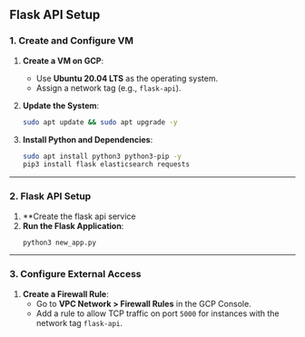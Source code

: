 ## **Flask API Setup**

### **1. Create and Configure VM**
1. **Create a VM on GCP**:
   - Use **Ubuntu 20.04 LTS** as the operating system.
   - Assign a network tag (e.g., `flask-api`).

2. **Update the System**:
   ```bash
   sudo apt update && sudo apt upgrade -y
   ```

3. **Install Python and Dependencies**:
   ```bash
   sudo apt install python3 python3-pip -y
   pip3 install flask elasticsearch requests
   ```

---

### **2. Flask API Setup**
1. **Create the flask api service
2. **Run the Flask Application**:
   ```bash
   python3 new_app.py
   ```

---

### **3. Configure External Access**
1. **Create a Firewall Rule**:
   - Go to **VPC Network > Firewall Rules** in the GCP Console.
   - Add a rule to allow TCP traffic on port `5000` for instances with the network tag `flask-api`.
